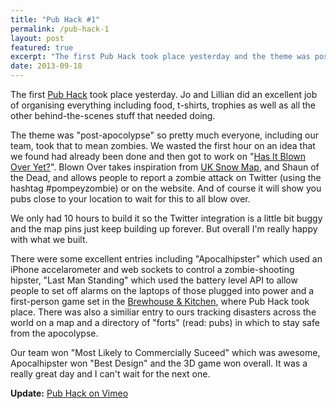 ```yaml
---
title: "Pub Hack #1"
permalink: /pub-hack-1
layout: post
featured: true
excerpt: "The first Pub Hack took place yesterday and the theme was post-apocalypse."
date: 2013-09-18
---
```


The first [Pub Hack](http://pubhack.co.uk) took place yesterday. Jo and Lillian did an excellent job of organising everything including food, t-shirts, trophies as well as all the other behind-the-scenes stuff that needed doing. 

The theme was "post-apocolypse" so pretty much everyone, including our team, took that to mean zombies. We wasted the first hour on an idea that we found had already been done and then got to work on "[Has It Blown Over Yet?](http://blownover.meteor.com)". Blown Over takes inspiration from [UK Snow Map](http://uksnowmap.com), and Shaun of the Dead, and allows people to report a zombie attack on Twitter (using the hashtag #pompeyzombie) or on the website. And of course it will show you pubs close to your location to wait for this to all blow over.

We only had 10 hours to build it so the Twitter integration is a little bit buggy and the map pins just keep building up forever. But overall I'm really happy with what we built. 

There were some excellent entries including "Apocalhipster" which used an iPhone accelarometer and web sockets to control a zombie-shooting hipster, "Last Man Standing" which used the battery level API to allow people to set off alarms on the laptops of those plugged into power and a first-person game set in the [Brewhouse & Kitchen](http://brewhouseandkitchen.com/), where Pub Hack took place. There was also a similiar entry to ours tracking disasters across the world on a map and a directory of "forts" (read: pubs) in which to stay safe from the apocolypse.

Our team won "Most Likely to Commercially Suceed" which was awesome, Apocalhipster won "Best Design" and the 3D game won overall. It was a really great day and I can't wait for the next one.

**Update:** [Pub Hack on Vimeo](https://vimeo.com/75569166)